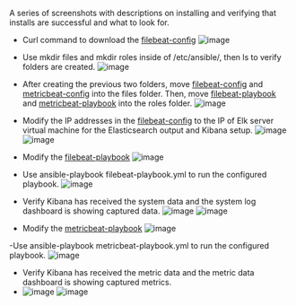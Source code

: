 A series of screenshots with descriptions on installing and verifying that installs are successful and what to look for.

- Curl command to download the [filebeat-config](https://github.com/Pakaday/OSU-Cybersecurity-Project-1/blob/main/Linux/filebeat-config.yml.txt)
![image](https://github.com/Pakaday/OSU-Cybersecurity-Project-1/blob/main/Images/FileBeat_Download.png)

- Use mkdir files and mkdir roles inside of /etc/ansible/, then ls to verify folders are created.
![image](https://github.com/Pakaday/OSU-Cybersecurity-Project-1/blob/main/Images/Ansible_Folders.png)

- After creating the previous two folders, move [filebeat-config](https://github.com/Pakaday/OSU-Cybersecurity-Project-1/blob/main/Linux/filebeat-config.yml.txt) and [metricbeat-config](https://github.com/Pakaday/OSU-Cybersecurity-Project-1/blob/main/Linux/metricbeat-config.txt) into the files folder. Then, move [filebeat-playbook](https://github.com/Pakaday/OSU-Cybersecurity-Project-1/blob/main/Ansible/filebeat-playbook.yml) and [metricbeat-playbook](https://github.com/Pakaday/OSU-Cybersecurity-Project-1/blob/main/Ansible/metricbeat-playbook.yml) into the roles folder.
![image](https://github.com/Pakaday/OSU-Cybersecurity-Project-1/blob/main/Images/Ansible_Folders_Confirm.png)

- Modify the IP addresses in the [filebeat-config](https://github.com/Pakaday/OSU-Cybersecurity-Project-1/blob/main/Linux/filebeat-config.yml.txt) to the IP of Elk server virtual machine for the Elasticsearch output and Kibana setup.
![image](https://github.com/Pakaday/OSU-Cybersecurity-Project-1/blob/main/Images/Filebeat_IP_Config.png) ![image](https://github.com/Pakaday/OSU-Cybersecurity-Project-1/blob/main/Images/Filebeat_IP_Config_2.png)

- Modify the [filebeat-playbook](https://github.com/Pakaday/OSU-Cybersecurity-Project-1/blob/main/Ansible/filebeat-playbook.yml)
![image](https://github.com/Pakaday/OSU-Cybersecurity-Project-1/blob/main/Images/Filebeat_Playbook.png)

- Use ansible-playbook filebeat-playbook.yml to run the configured playbook.
![image](https://github.com/Pakaday/OSU-Cybersecurity-Project-1/blob/main/Images/Filebeat_Run.png)

- Verify Kibana has received the system data and the system log dashboard is showing captured data.
![image](https://github.com/Pakaday/OSU-Cybersecurity-Project-1/blob/main/Images/Kibanasys.png) ![image](https://github.com/Pakaday/OSU-Cybersecurity-Project-1/blob/main/Images/Kibanasys1.png)

- Modify the [metricbeat-playbook](https://github.com/Pakaday/OSU-Cybersecurity-Project-1/blob/main/Ansible/metricbeat-playbook.yml)
![image](https://github.com/Pakaday/OSU-Cybersecurity-Project-1/blob/main/Images/Metricbeat_Playbook.png)

-Use ansible-playbook metricbeat-playbook.yml to run the configured playbook.
![image](https://github.com/Pakaday/OSU-Cybersecurity-Project-1/blob/main/Images/Metricbeat_Run.png)

- Verify Kibana has received the metric data and the metric data dashboard is showing captured metrics.
- ![image](https://github.com/Pakaday/OSU-Cybersecurity-Project-1/blob/main/Images/Kibanametric.png) ![image](https://github.com/Pakaday/OSU-Cybersecurity-Project-1/blob/main/Images/Kibanametric1.png)
